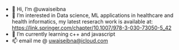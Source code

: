 - 👋 Hi, I’m @uwaiseibna
- 👀 I’m interested in Data science, ML applications in healthcare and health informatics, my latest reserach work is available at: https://link.springer.com/chapter/10.1007/978-3-030-73050-5_42
- 🌱 I’m currently learning c++ and javascript
- 📫 email me @ uwaiseibna@icloud.com

<!---
uwaiseibna/uwaiseibna is a ✨ special ✨ repository because its `README.md` (this file) appears on your GitHub profile.
You can click the Preview link to take a look at your changes.
--->
